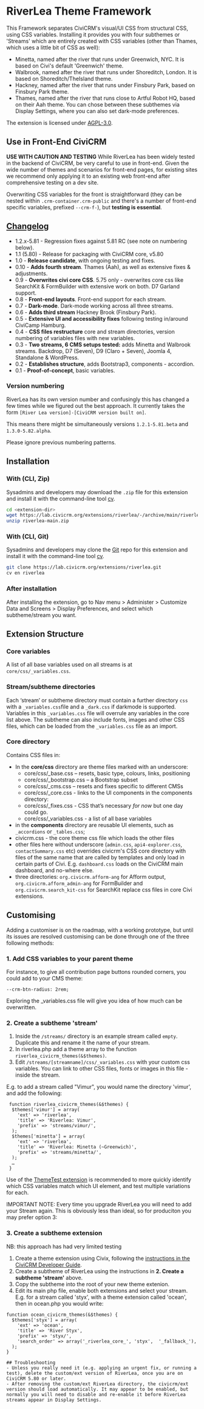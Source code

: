 # RiverLea Theme Framework

This Framework separates CiviCRM's visual/UI CSS from structural CSS, using CSS variables. Installing it provides you with four subthemes or 'Streams' which are entirely created with CSS variables (other than Thames, which uses a little bit of CSS as well):
 - Minetta, named after the river that runs under Greenwich, NYC. It is based on Civi's default 'Greenwich' theme.
 - Walbrook, named after the river that runs under Shoreditch, London. It is based on Shoreditch/TheIsland theme.
 - Hackney, named after the river that runs under Finsbury Park, based on Finsbury Park theme.
 - Thames, named after the river that runs close to Artful Robot HQ, based on their Aah theme.
 You can chose between these subthemes via Display Settings, where you can also set dark-mode preferences.

 The extension is licensed under [AGPL-3.0](LICENSE.txt).

 ## Use in Front-End CiviCRM

**USE WITH CAUTION AND TESTING** While RiverLea has been widely tested in the backend of CiviCRM, be very careful to use in front-end. Given the wide number of themes and scenarios for front-end pages, for existing sites we recommend only applying it to an existing web front-end after comprehensive testing on a dev site.

Overwriting CSS variables for the front is straightforward (they can be nested within `.crm-container.crm-public` and there's a number of front-end specific variables, prefixed `--crm-f-`), but **testing is essential**.

## [Changelog](CHANGELOG.md)

- 1.2.x-5.81 - Regression fixes against 5.81 RC  (see note on numbering below).
- 1.1 (5.80) - Release for packaging with CiviCRM core, v5.80
- 1.0 - **Release candidate**, with ongoing testing and fixes.
- 0.10 - **Adds fourth stream**. Thames (Aah), as well as extensive fixes & adjustments.
- 0.9 - **Overwrites civi core CSS**. 5.75 only - overwrites core css like SearchKit & FormBuilder with extensive work on both. D7 Garland support.
- 0.8 - **Front-end layouts**. Front-end support for each stream.
- 0.7 - **Dark-mode**. Dark-mode working across all three streams.
- 0.6 - **Adds third stream** Hackney Brook (Finsbury Park).
- 0.5 - **Extensive UI and accessibility fixes** following testing in/around CiviCamp Hamburg.
- 0.4 - **CSS files restructure** core and stream directories, version numbering of variables files with new variables.
- 0.3 - **Two streams, 6 CMS setups tested:** adds Minetta and Walbrook streams. Backdrop, D7 (Seven), D9 (Claro + Seven), Joomla 4, Standalone & WordPress.
- 0.2 - **Establishes structure**, adds Bootstrap3, components - accordion.
- 0.1 - **Proof-of-concept**, basic variables.

### Version numbering
RiverLea has its own version number and confusingly this has changed a few times while we figured out the best approach. It currently takes the form `[River Lea version]-[CiviCRM version built on]`.

This means there might be simultaneously versions `1.2.1-5.81.beta` and `1.3.0-5.82.alpha`.

Please ignore previous numbering patterns.

## Installation

### With (CLI, Zip)

Sysadmins and developers may download the `.zip` file for this extension and
install it with the command-line tool [cv](https://github.com/civicrm/cv).

```bash
cd <extension-dir>
wget https://lab.civicrm.org/extensions/riverlea/-/archive/main/riverlea-main.zip
unzip riverlea-main.zip
```

### With (CLI, Git)

Sysadmins and developers may clone the [Git](https://en.wikipedia.org/wiki/Git) repo for this extension and
install it with the command-line tool [cv](https://github.com/civicrm/cv).

```bash
git clone https://lab.civicrm.org/extensions/riverlea.git
cv en riverlea
```

### After installation

After installing the extension, go to Nav menu > Administer > Customize Data and Screens > Display Preferences, and select which subtheme/stream you want.

## Extension Structure

### Core variables
A list of all base variables used on all streams is at `core/css/_variables.css`.

### Stream/subtheme directories
Each ‘stream’ or subtheme directory must contain a further directory `css` with a `_variables.css`file and a `_dark.css` if darkmode is supported. Variables in this `_variables.css` file will overrule any variables in the core list above. The subtheme can also include fonts, images and other CSS files, which can be loaded from the `_variables.css` file as an import.

### Core directory
Contains CSS files in:
- In the **core/css** directory are theme files marked with an underscore:
  - core/css/_base.css – resets, basic type, colours, links, positioning
  - core/css/_bootstrap.css – a Bootstrap subset
  - core/css/_cms.css – resets and fixes specific to different CMSs
  - core/css/_core.css - links to the UI components in the components directory:
  - core/css/_fixes.css - CSS that’s necessary *for now* but one day could go.
  - core/css/_variables.css - a list of all base variables
- in the **components** directory are reusable  UI elements, such as `_accordions` or `_tables.css`;
- civicrm.css - the core theme css file which loads the other files
- other files here without underscore (`admin.css`, `api4-explorer.css`, `contactSummary.css` etc) overrides civicrm's CSS core directory with files of the same name that are called by templates and only load in certain parts of Civi. E.g. `dashboard.css` loads on the CiviCRM main dashboard, and no-where else.
- three directories: `org.civicrm.afform-ang` for Afform output, `org.civicrm.afform_admin-ang` for FormBuilder and `org.civicrm.search_kit-css` for SearchKit replace css files in core Civi extensions.

## Customising

Adding a customiser is on the roadmap, with a working prototype, but until its issues are resolved customising can be done through one of the three following methods:

### 1. Add CSS variables to your parent theme

For instance, to give all contribution page buttons rounded corners, you could add to your CMS theme:

```
--crm-btn-radius: 2rem;
```

Exploring the _variables.css file will give you idea of how much can be overwritten.

### 2. Create a subtheme 'stream'

1. Inside the `/streams/` directory is an example stream called `empty`. Duplicate this and rename it the name of your stream.
2. In riverlea.php add a theme array to the function `riverlea_civicrm_themes(&$themes)`.
3. Edit `/streams/[streamname]/css/_variables.css` with your custom css variables. You can link to other CSS files, fonts or images in this file - inside the stream.

E.g. to add a stream called "Vimur", you would name the directory 'vimur', and add the following:

```
 function riverlea_civicrm_themes(&$themes) {
  $themes['vimur'] = array(
    'ext' => 'riverlea',
    'title' => 'Riverlea: Vimur',
    'prefix' => 'streams/vimur/',
  );
  $themes['minetta'] = array(
    'ext' => 'riverlea',
    'title' => 'Riverlea: Minetta (~Greenwich)',
    'prefix' => 'streams/minetta/',
  );
  …
 }
```

Use of the [ThemeTest extension](https://lab.civicrm.org/extensions/themetest) is recommended to more quickly identify which CSS variables match which UI element, and test multiple variations for each.

IMPORTANT NOTE: Every time you upgrade RiverLea you will need to add your Stream again. This is obviously less than ideal, so for produciton you may prefer option 3:

### 3. Create a subtheme extension

NB: this approach has had very limited testing

1. Create a theme extension using Civix, following the [instructions in the CiviCRM Developer Guide](https://docs.civicrm.org/dev/en/latest/framework/theme/).
2. Create a subtheme of RiverLea using the instructions in **2. Create a subtheme 'stream'** above.
3. Copy the subtheme into the root of your new theme extenion.
4. Edit its main php file, enable both extensions and select your stream.
E.g. for a stream called 'styx', with a theme extension called 'ocean', then in ocean.php you would write:

```
function ocean_civicrm_themes(&$themes) {
  $themes['styx'] = array(
    'ext' => 'ocean',
    'title' => 'River Styx',
    'prefix' => 'styx/',
    'search_order' => array('_riverlea_core_', 'styx',  '_fallback_'),
  );
}

## Troubleshooting
- Unless you really need it (e.g. applying an urgent fix, or running a test), delete the custom/ext version of RiverLea, once you are on CiviCRM 5.80 or later.
- After removing the custom/ext RiverLea directory, the civicrm/ext version should load automatically. It may appear to be enabled, but normally you will need to disable and re-enable it before RiverLea streams appear in Display Settings.
